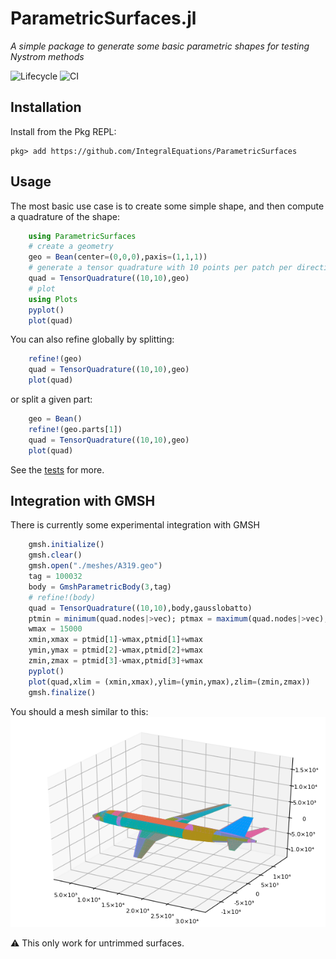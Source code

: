 # ParametricSurfaces.jl

*A simple package to generate some basic parametric shapes for testing Nystrom methods* 

![Lifecycle](https://img.shields.io/badge/lifecycle-maturing-blue.svg)
![CI](https://github.com/IntegralEquations/ParametricSurfaces/workflows/CI/badge.svg?branch=master)

## Installation
Install from the Pkg REPL:
```
pkg> add https://github.com/IntegralEquations/ParametricSurfaces
```

## Usage

The most basic use case is to create some simple shape, and then compute a quadrature of the shape:
```julia
    using ParametricSurfaces
    # create a geometry 
    geo = Bean(center=(0,0,0),paxis=(1,1,1))
    # generate a tensor quadrature with 10 points per patch per direction
    quad = TensorQuadrature((10,10),geo)
    # plot 
    using Plots
    pyplot()
    plot(quad)
```
You can also refine globally by splitting:
```julia
    refine!(geo)
    quad = TensorQuadrature((10,10),geo)
    plot(quad)
```
or split a given part:
```julia
    geo = Bean()
    refine!(geo.parts[1])
    quad = TensorQuadrature((10,10),geo)
    plot(quad)
```

See the [tests](./test/runtests.jl) for more.

## Integration with GMSH

There is currently some experimental integration with GMSH
```julia
    gmsh.initialize()
    gmsh.clear()
    gmsh.open("./meshes/A319.geo")
    tag = 100032
    body = GmshParametricBody(3,tag)
    # refine!(body)
    quad = TensorQuadrature((10,10),body,gausslobatto)
    ptmin = minimum(quad.nodes|>vec); ptmax = maximum(quad.nodes|>vec); ptmid = (ptmin + ptmax )/2
    wmax = 15000
    xmin,xmax = ptmid[1]-wmax,ptmid[1]+wmax
    ymin,ymax = ptmid[2]-wmax,ptmid[2]+wmax
    zmin,zmax = ptmid[3]-wmax,ptmid[3]+wmax
    pyplot()
    plot(quad,xlim = (xmin,xmax),ylim=(ymin,ymax),zlim=(zmin,zmax))
    gmsh.finalize()
```
You should a mesh similar to this:
![Clusters](docs/src/figures/airplane_gmsh.png "Airplane")

:warning: This only work for untrimmed surfaces.

